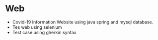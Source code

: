 # Web

- Covid-19 Information Website using java spring and mysql database.
- Tes web using selenium
- Test case using gherkin syntax

 
